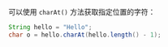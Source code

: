 可以使用 `charAt()` 方法获取指定位置的字符：

```java
String hello = "Hello";
char o = hello.charAt(hello.length() - 1);
```



